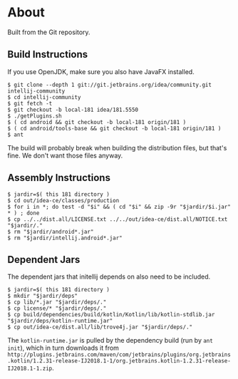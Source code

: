# About

Built from the Git repository.

## Build Instructions

If you use OpenJDK, make sure you also have JavaFX installed.

```
$ git clone --depth 1 git://git.jetbrains.org/idea/community.git intellij-community
$ cd intellij-community
$ git fetch -t
$ git checkout -b local-181 idea/181.5550
$ ./getPlugins.sh
$ ( cd android && git checkout -b local-181 origin/181 )
$ ( cd android/tools-base && git checkout -b local-181 origin/181 )
$ ant
```

The build will probably break when building the distribution files, but
that's fine.  We don't want those files anyway.

## Assembly Instructions

```
$ jardir=$( this 181 directory )
$ cd out/idea-ce/classes/production
$ for i in *; do test -d "$i" && ( cd "$i" && zip -9r "$jardir/$i.jar" * ) ; done
$ cp ../../dist.all/LICENSE.txt ../../out/idea-ce/dist.all/NOTICE.txt "$jardir/."
$ rm "$jardir/android*.jar"
$ rm "$jardir/intellij.android*.jar"
```

## Dependent Jars

The dependent jars that initellij depends on also need to be included.

```
$ jardir=$( this 181 directory )
$ mkdir "$jardir/deps"
$ cp lib/*.jar "$jardir/deps/."
$ cp license/* "$jardir/deps/."
$ cp build/dependencies/build/kotlin/Kotlin/lib/kotlin-stdlib.jar "$jardir/deps/kotlin-runtime.jar"
$ cp out/idea-ce/dist.all/lib/trove4j.jar "$jardir/deps/."
```

The `kotlin-runtime.jar` is pulled by the dependency build (run by `ant init`), which in turn downloads it from
`http://plugins.jetbrains.com/maven/com/jetbrains/plugins/org.jetbrains.kotlin/1.2.31-release-IJ2018.1-1/org.jetbrains.kotlin-1.2.31-release-IJ2018.1-1.zip`.
